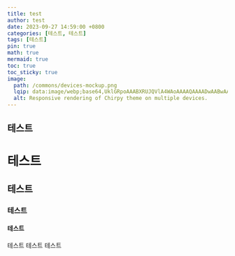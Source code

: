 ```yaml
---
title: test
author: test
date: 2023-09-27 14:59:00 +0800
categories: [테스트, 테스트]
tags: [테스트]
pin: true
math: true
mermaid: true
toc: true
toc_sticky: true
image:
  path: /commons/devices-mockup.png
  lqip: data:image/webp;base64,UklGRpoAAABXRUJQVlA4WAoAAAAQAAAADwAABwAAQUxQSDIAAAARL0AmbZurmr57yyIiqE8oiG0bejIYEQTgqiDA9vqnsUSI6H+oAERp2HZ65qP/VIAWAFZQOCBCAAAA8AEAnQEqEAAIAAVAfCWkAALp8sF8rgRgAP7o9FDvMCkMde9PK7euH5M1m6VWoDXf2FkP3BqV0ZYbO6NA/VFIAAAA
  alt: Responsive rendering of Chirpy theme on multiple devices.
---
```


## 테스트
# 테스트

## 테스트
### 테스트
#### 테스트

테스트 테스트 테스트